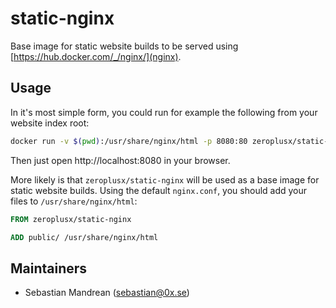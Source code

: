 static-nginx
============
Base image for static website builds to be served using [https://hub.docker.com/_/nginx/](nginx).

Usage
-----
In it's most simple form, you could run for example the following from your website index root:

```sh
docker run -v $(pwd):/usr/share/nginx/html -p 8080:80 zeroplusx/static-nginx
```
Then just open http://localhost:8080 in your browser.

More likely is that `zeroplusx/static-nginx` will be used as a base image for static website builds. Using the default `nginx.conf`, you should add your files to `/usr/share/nginx/html`:

```dockerfile
FROM zeroplusx/static-nginx

ADD public/ /usr/share/nginx/html
```

Maintainers
-----------
* Sebastian Mandrean (<sebastian@0x.se>)
